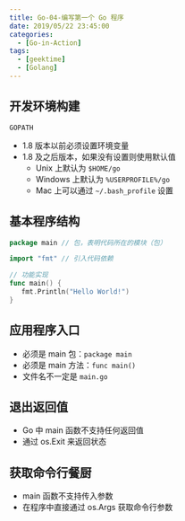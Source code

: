 ```yaml
---
title: Go-04-编写第一个 Go 程序
date: 2019/05/22 23:45:00
categories: 
  - [Go-in-Action]
tags: 
  - [geektime]
  - [Golang]
---
```



## 开发环境构建

`GOPATH`

- 1.8 版本以前必须设置环境变量
- 1.8 及之后版本，如果没有设置则使用默认值
    - Unix 上默认为 `$HOME/go`
    - Windows 上默认为 `%USERPROFILE%/go`
    - Mac 上可以通过 `~/.bash_profile` 设置

## 基本程序结构

```go
package main // 包，表明代码所在的模块（包）

import "fmt" // 引入代码依赖

// 功能实现
func main() {
   fmt.Println("Hello World!")
}
```

## 应用程序入口

- 必须是 main 包：`package main`
- 必须是 main 方法：`func main()`
- 文件名不一定是 `main.go`

## 退出返回值

- Go 中 main 函数不支持任何返回值
- 通过 os.Exit 来返回状态

## 获取命令行餐厨

- main 函数不支持传入参数
- 在程序中直接通过 os.Args 获取命令行参数